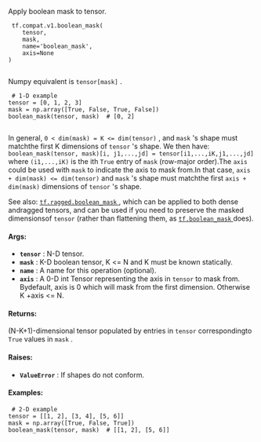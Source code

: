 Apply boolean mask to tensor.

```
 tf.compat.v1.boolean_mask(
    tensor,
    mask,
    name='boolean_mask',
    axis=None
)
 
```

Numpy equivalent is  `tensor[mask]` .

```
 # 1-D example
tensor = [0, 1, 2, 3]
mask = np.array([True, False, True, False])
boolean_mask(tensor, mask)  # [0, 2]
 
```

In general,  `0 < dim(mask) = K <= dim(tensor)` , and  `mask` 's shape must matchthe first K dimensions of  `tensor` 's shape.  We then have:   `boolean_mask(tensor, mask)[i, j1,...,jd] = tensor[i1,...,iK,j1,...,jd]` where  `(i1,...,iK)`  is the ith  `True`  entry of  `mask`  (row-major order).The  `axis`  could be used with  `mask`  to indicate the axis to mask from.In that case,  `axis + dim(mask) <= dim(tensor)`  and  `mask` 's shape must matchthe first  `axis + dim(mask)`  dimensions of  `tensor` 's shape.

See also: [ `tf.ragged.boolean_mask` ](https://tensorflow.google.cn/api_docs/python/tf/ragged/boolean_mask), which can be applied to both dense andragged tensors, and can be used if you need to preserve the masked dimensionsof  `tensor`  (rather than flattening them, as [ `tf.boolean_mask` ](https://tensorflow.google.cn/api_docs/python/tf/boolean_mask) does).

#### Args:
- **`tensor`** :  N-D tensor.
- **`mask`** :  K-D boolean tensor, K <= N and K must be known statically.
- **`name`** :  A name for this operation (optional).
- **`axis`** :  A 0-D int Tensor representing the axis in  `tensor`  to mask from. Bydefault, axis is 0 which will mask from the first dimension. Otherwise K +axis <= N.


#### Returns:
(N-K+1)-dimensional tensor populated by entries in  `tensor`  correspondingto  `True`  values in  `mask` .

#### Raises:
- **`ValueError`** :  If shapes do not conform.


#### Examples:


```
 # 2-D example
tensor = [[1, 2], [3, 4], [5, 6]]
mask = np.array([True, False, True])
boolean_mask(tensor, mask)  # [[1, 2], [5, 6]]
 
```

